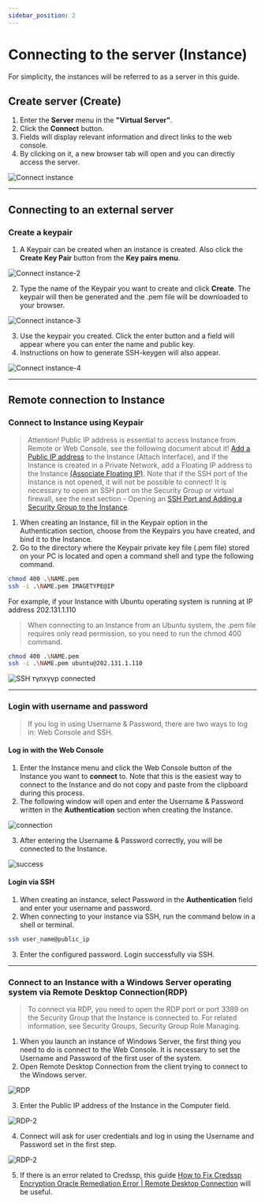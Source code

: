 ```yaml
---
sidebar_position: 2
---
```


# Connecting to the server (Instance)

For simplicity, the instances will be referred to as a server in this guide.</li>

## Create server (Create)

<ol>
    <li>Enter the <b>Server</b> menu in the <b>"Virtual Server"</b>.</li>
    <li>Click the <b>Connect</b> button.</li>
    <li>Fields will display relevant information and direct links to the web console.</li>
    <li>By clicking on it, a new browser tab will open and you can directly access the server.</li>
</ol>

  ![Connect instance](./img/connect-to-instance/Connect-instance.png)

<hr></hr>

## Connecting to an external server

### Create a keypair

<ol>
    <li>A Keypair can be created when an instance is created. Also click the <b>Create Key Pair</b> button from the <b>Key pairs menu</b>.</li>
</ol>

  ![Connect instance-2](./img/connect-to-instance/Connect-instance-2.png)

<ol start='2'>
    <li>Type the name of the Keypair you want to create and click <b>Create</b>. The keypair will then be generated and the .pem file will be downloaded to your browser.</li>
</ol>

  ![Connect instance-3](./img/connect-to-instance/Connect-instance-3.png)

<ol start='3'>
    <li>Use the keypair you created. Click the enter button and a field will appear where you can enter the name and public key.</li>
    <li>Instructions on how to generate SSH-keygen will also appear.</li>
</ol>

  ![Connect instance-4](./img/connect-to-instance/Connect-instance-4.png)

<hr></hr>

## Remote connection to Instance

### Connect to Instance using Keypair

> Attention! Public IP address is essential to access Instance from Remote or Web Console, see the following document about it! <a href="./instance#ip-хаяг-удирдах-interface-manage">Add a Public IP address</a> to the Instance (Attach Interface), and if the Instance is created in a Private Network, add a Floating IP address to the Instance <a href="./instance#серверт-floating-ip-хаяг-холбох-associate-floating-ip">(Associate Floating IP)</a>. Note that if the SSH port of the Instance is not opened, it will not be possible to connect! It is necessary to open an SSH port on the Security Group or virtual firewall, see the next section - Opening an <a href="./security">SSH Port and Adding a Security Group to the Instance</a>.

<ol>
    <li>When creating an Instance, fill in the Keypair option in the Authentication section, choose from the Keypairs you have created, and bind it to the Instance.</li>
    <li>Go to the directory where the Keypair private key file (.pem file) stored on your PC is located and open a command shell and type the following command.</li>
</ol>

```bash
chmod 400 .\NAME.pem
ssh -i .\NAME.pem IMAGETYPE@IP
```
For example, if your Instance with Ubuntu operating system is running at IP address 202.131.1.110

> When connecting to an Instance from an Ubuntu system, the .pem file requires only read permission, so you need to run the chmod 400 command.

```bash
chmod 400 .\NAME.pem
ssh -i .\NAME.pem ubuntu@202.131.1.110
```

  ![SSH түлхүүр connected](./img/connect-to-instance/keypair-connected.png)

<hr></hr>

### Login with username and password

> If you log in using Username & Password, there are two ways to log in: Web Console and SSH.

#### Log in with the Web Console

<ol>
    <li>Enter the Instance menu and click the Web Console button of the Instance you want to <b>connect</b> to. Note that this is the easiest way to connect to the Instance and do not copy and paste from the clipboard during this process.</li>
    <li>The following window will open and enter the Username & Password written in the <b>Authentication</b> section when creating the Instance.</li>
</ol>

  ![connection](./img/connect-to-instance/connection.png)

<ol start='3'>
    <li>After entering the Username & Password correctly, you will be connected to the Instance.</li>
</ol>

  ![success](./img/connect-to-instance/success.png)

#### Login via SSH
<ol>
    <li>When creating an instance, select Password in the <b>Authentication</b> field and enter your username and password.</li>
    <li>When connecting to your instance via SSH, run the command below in a shell or terminal.</li>
</ol>

```bash
ssh user_name@public_ip
```
<ol start='3'>
    <li>Enter the configured password. Login successfully via SSH.</li>
</ol>

<hr></hr>

### Connect to an Instance with a Windows Server operating system via Remote Desktop Connection(RDP)

>To connect via RDP, you need to open the RDP port or port 3389 on the Security Group that the Instance is connected to. For related information, see Security Groups, Security Group Role Managing.

<ol>
    <li>When you launch an instance of Windows Server, the first thing you need to do is connect to the Web Console. It is necessary to set the Username and Password of the first user of the system.</li>
    <li>Open Remote Desktop Connection from the client trying to connect to the Windows server.</li>
</ol>

  ![RDP](./img/connect-to-instance/Instance-windows-connection.png)

<ol start='3'>
    <li>Enter the Public IP address of the Instance in the Computer field.</li>
</ol>

  ![RDP-2](./img/connect-to-instance/Instance-windows-connection1.png)

<ol start='4'>
    <li>Connect will ask for user credentials and log in using the Username and Password set in the first step.</li>
</ol>

  ![RDP-2](./img/connect-to-instance/Instance-windows-connection2.png)

<ol start='5'>
    <li>If there is an error related to Credssp, this guide <a href="https://www.youtube.com/watch?v=Mp9vPS4Efto">How to Fix Credssp Encryption Oracle Remediation Error | Remote Desktop Connection</a> will be useful.</li>
</ol>
